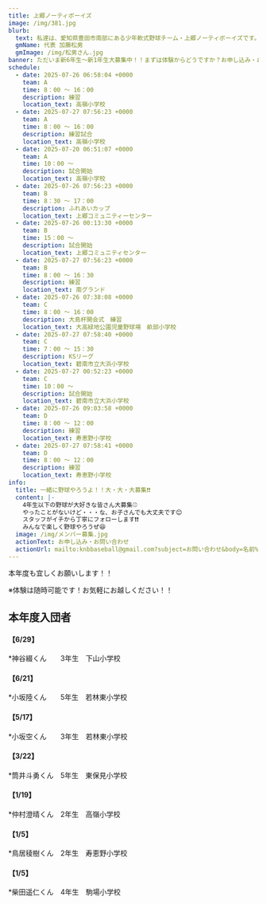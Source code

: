 ```yaml
---
title: 上郷ノーティボーイズ
image: /img/381.jpg
blurb:
  text: 私達は、愛知県豊田市南部にある少年軟式野球チーム・上郷ノーティボーイズです。野球を愛する少年・少女達の夢を育み、軟式野球を正しく指導し、体力向上と礼儀を養成します。また、親友同士の友情と交歓の場を与え、規則正しい明朗な少年・少女を育成することを目的としています。
  gmName: 代表 加藤松男
  gmImage: /img/松男さん.jpg
banner: ただいま新6年生～新1年生大募集中！！まずは体験からどうですか？お申し込み・お問い合わせはお気軽にどうぞ！！
schedule:
  - date: 2025-07-26 06:58:04 +0000
    team: A
    time: 8：00 ～ 16：00
    description: 練習
    location_text: 高嶺小学校
  - date: 2025-07-27 07:56:23 +0000
    team: A
    time: 8：00 ～ 16：00
    description: 練習試合
    location_text: 高嶺小学校
  - date: 2025-07-20 06:51:07 +0000
    team: A
    time: 10：00 ～
    description: 試合開始
    location_text: 高嶺小学校
  - date: 2025-07-26 07:56:23 +0000
    team: B
    time: 8：30 ～ 17：00
    description: ふれあいカップ
    location_text: 上郷コミュニティーセンター
  - date: 2025-07-26 00:13:30 +0000
    team: B
    time: 15：00 ～
    description: 試合開始
    location_text: 上郷コミュニティセンター
  - date: 2025-07-27 07:56:23 +0000
    team: B
    time: 8：00 ～ 16：30
    description: 練習
    location_text: 南グランド
  - date: 2025-07-26 07:38:08 +0000
    team: C
    time: 8：00 ～ 16：00
    description: 大島杯開会式　練習
    location_text: 大高緑地公園児童野球場　畝部小学校
  - date: 2025-07-27 07:58:40 +0000
    team: C
    time: 7：00 ～ 15：30
    description: KSリーグ
    location_text: 碧南市立大浜小学校
  - date: 2025-07-27 00:52:23 +0000
    team: C
    time: 10：00 ～
    description: 試合開始
    location_text: 碧南市立大浜小学校
  - date: 2025-07-26 09:03:58 +0000
    team: D
    time: 8：00 ～ 12：00
    description: 練習
    location_text: 寿恵野小学校
  - date: 2025-07-27 07:58:41 +0000
    team: D
    time: 8：00 ～ 12：00
    description: 練習
    location_text: 寿恵野小学校
info:
  title: 一緒に野球やろうよ！！大・大・大募集❗❗
  content: |-
    4年生以下の野球が大好きな皆さん大募集⚾
    やったことがないけど・・・な、お子さんでも大丈夫です😊
    スタッフがイチから丁寧にフォローします❗❗
    みんなで楽しく野球やろうぜ😆
  image: /img/メンバー募集.jpg
  actionText: お申し込み・お問い合わせ
  actionUrl: mailto:knbbaseball@gmail.com?subject=お問い合わせ&body=名前%20%3A%0D%0Aふりがな%20%3A%0D%0A電話%20%3A%0D%0A学校名%20%3A%0D%0A学年%20%3A%0D%0Aお問い合せ内容%20%3A（例、体験・見学・入団希望）
---
```

本年度も宜しくお願いします！！


※体験は随時可能です！お気軽にお越しください！！

## 本年度入団者

#### 【6/29】

*神谷綴くん　　3年生　下山小学校

#### 【6/21】

*小坂陸くん　　5年生　若林東小学校

#### 【5/17】

*小坂空くん　　3年生　若林東小学校

#### 【3/22】

*筒井斗勇くん　5年生　東保見小学校

#### 【1/19】

*仲村澄晴くん　2年生　高嶺小学校

#### 【1/5】

*鳥居稜樹くん　2年生　寿恵野小学校

#### 【1/5】

*柴田遥仁くん　4年生　駒場小学校

